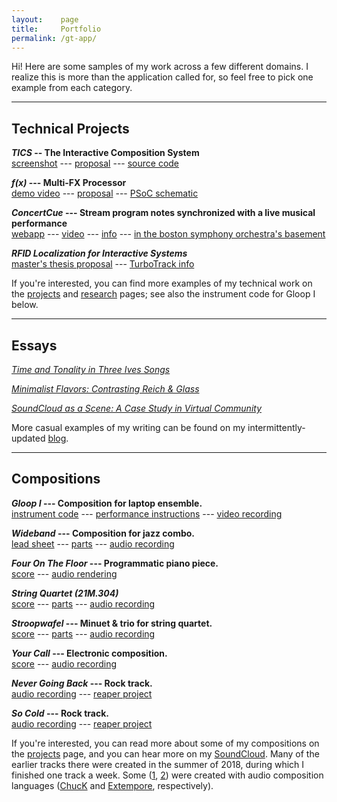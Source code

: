 ```yaml
---
layout:    page
title:     Portfolio
permalink: /gt-app/
---
```


Hi! Here are some samples of my work across a few different domains. I realize this is more than the application called for, so feel free to pick one example from each category.

---

## Technical Projects

**_TICS_ -- The Interactive Composition System**  
[screenshot](/images/tics.png) --- [proposal](http://web.mit.edu/ijc/www/tics_proposal.pdf) --- [source code](http://web.mit.edu/ijc/www/tics.zip)

**_f(x)_ --- Multi-FX Processor**  
[demo video](https://www.youtube.com/watch?v=VpB2HSXI5Eg)
 --- [proposal](/static/fx_proposal.pdf) --- [PSoC schematic](/static/fx_schematic.pdf)

**_ConcertCue_ --- Stream program notes synchronized with a live musical performance**  
[webapp](https://concertcue.com) --- [video](https://www.youtube.com/watch?v=HrRjUTXZFcE) --- [info](https://musictech.mit.edu/concertcue) --- [in the boston symphony orchestra's basement](/images/bso_concertcue.jpeg)

**_RFID Localization for Interactive Systems_**  
[master's thesis proposal](http://web.mit.edu/ijc/www/thesis_proposal.pdf) --- [TurboTrack info](https://www.media.mit.edu/projects/turbotrack-3d-backscatter-localization-for-fine-grained/overview/)

If you're interested, you can find more examples of my technical work on the [projects](/projects) and [research](/research) pages; see also the instrument code for Gloop I below.

---

## Essays

[_Time and Tonality in Three Ives Songs_](/static/ives_essay.pdf)

[_Minimalist Flavors: Contrasting Reich & Glass_](/static/minimalists_essay.pdf)

[_SoundCloud as a Scene: A Case Study in Virtual Community_](/static/soundcloud_essay.pdf)

More casual examples of my writing can be found on my intermittently-updated [blog](/posts).

---

## Compositions

**_Gloop I_ --- Composition for laptop ensemble.**  
[instrument code](https://github.com/ijc8/glooper) --- [performance instructions](https://github.com/collaborative-music-lab/MLE/blob/master/compositions/Gloop/Gloop%20I(1).pdf) --- [video recording](https://www.youtube.com/watch?v=AZlGGCQjuFA)

**_Wideband_ --- Composition for jazz combo.**  
[lead sheet](/static/Wideband.pdf) --- [parts](/static/wideband_parts.pdf) --- [audio recording](https://soundcloud.com/ijc8/wideband)

**_Four On The Floor_ --- Programmatic piano piece.**  
[score](/static/four_on_the_floor.pdf) --- [audio rendering](https://soundcloud.com/ijc8/four-on-the-floor)

**_String Quartet (21M.304)_**  
[score](/static/string_quartet_304.pdf) --- [parts](/static/string_quartet_304_parts.pdf) --- [audio recording](https://soundcloud.com/ijc8/string-quartet)

**_Stroopwafel_ --- Minuet & trio for string quartet.**  
[score](/static/stroopwafel.pdf) --- [parts](/static/stroopwafel_parts.pdf) --- [audio recording](https://soundcloud.com/ijc8/stroopwafel)

**_Your Call_ --- Electronic composition.**  
[score](/static/your_call.pdf) --- [audio recording](https://soundcloud.com/ijc8/your-call)

**_Never Going Back_ --- Rock track.**  
[audio recording](https://soundcloud.com/ijc8/never-going-back) --- [reaper project](http://web.mit.edu/ijc/www/Never_Going_Back.zip)

**_So Cold_ --- Rock track.**  
[audio recording](https://soundcloud.com/ijc8/so-cold) --- [reaper project](http://web.mit.edu/ijc/www/So_Cold.zip)

If you're interested, you can read more about some of my compositions on the [projects](/projects) page, and you can hear more on my [SoundCloud](https://soundcloud.com/ijc8). Many of the earlier tracks there were created in the summer of 2018, during which I finished one track a week. Some ([1](https://soundcloud.com/ijc8/caffeine), [2](https://soundcloud.com/ijc8/hello-world)) were created with audio composition languages ([ChucK](https://chuck.cs.princeton.edu/) and [Extempore](https://extemporelang.github.io/), respectively).
